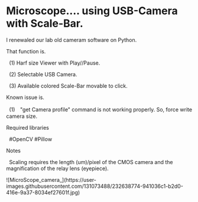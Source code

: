 # Microscope.... using USB-Camera  with Scale-Bar.
I renewaled our lab old cameram software on Python. <p>
That function is.<p>
  &nbsp;&nbsp;(1) Harf size Viewer with Play//Pause.<p>
  &nbsp;&nbsp;(2) Selectable USB Camera.<p>
  &nbsp;&nbsp;(3) Available colored Scale-Bar movable to click.<p>
<p>
Known issue is.<p>
  &nbsp;&nbsp;(1)　"get Camera profile" command is not working properly.  So, force write camera size.<p>
<p>
Required libraries<p>
  &nbsp;&nbsp;#OpenCV #Pillow<p>
Notes<p>
  &nbsp;&nbsp;Scaling requires the length (um)/pixel of the CMOS camera and the magnification of the relay lens (eyepiece).<p> 
![MicroScope_camera_](https://user-images.githubusercontent.com/131073488/232638774-941036c1-b2d0-416e-9a37-8034ef27601f.jpg)
